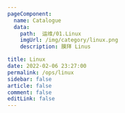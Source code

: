 ```yaml
---
pageComponent:
  name: Catalogue
  data:
    path:  运维/01.Linux
    imgUrl: /img/category/linux.png
    description: 膜拜 Linus

title: Linux
date: 2022-02-06 23:27:00
permalink: /ops/linux
sidebar: false
article: false
comment: false
editLink: false
---
```


